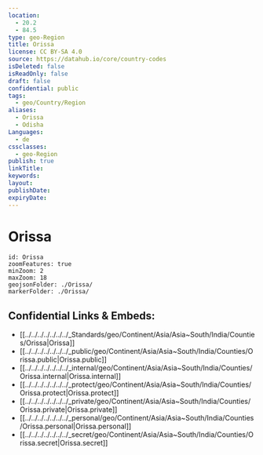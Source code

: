 ```yaml
---
location:
  - 20.2
  - 84.5
type: geo-Region
title: Orissa
license: CC BY-SA 4.0
source: https://datahub.io/core/country-codes
isDeleted: false
isReadOnly: false
draft: false
confidential: public
tags:
  - geo/Country/Region
aliases:
  - Orissa
  - Odisha
Languages:
  - de
cssclasses:
  - geo-Region
publish: true
linkTitle: 
keywords: 
layout: 
publishDate: 
expiryDate:
---
```


# Orissa

```leaflet
id: Orissa
zoomFeatures: true 
minZoom: 2 
maxZoom: 18
geojsonFolder: ./Orissa/
markerFolder: ./Orissa/
```


## Confidential Links & Embeds: 
- [[../../../../../../../_Standards/geo/Continent/Asia/Asia~South/India/Counties/Orissa|Orissa]] 
- [[../../../../../../../_public/geo/Continent/Asia/Asia~South/India/Counties/Orissa.public|Orissa.public]] 
- [[../../../../../../../_internal/geo/Continent/Asia/Asia~South/India/Counties/Orissa.internal|Orissa.internal]] 
- [[../../../../../../../_protect/geo/Continent/Asia/Asia~South/India/Counties/Orissa.protect|Orissa.protect]] 
- [[../../../../../../../_private/geo/Continent/Asia/Asia~South/India/Counties/Orissa.private|Orissa.private]] 
- [[../../../../../../../_personal/geo/Continent/Asia/Asia~South/India/Counties/Orissa.personal|Orissa.personal]] 
- [[../../../../../../../_secret/geo/Continent/Asia/Asia~South/India/Counties/Orissa.secret|Orissa.secret]] 

